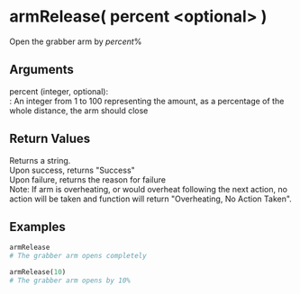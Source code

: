# armRelease( percent \<optional> )
Open the grabber arm by *percent*%

## Arguments
percent (integer, optional):  
: An integer from 1 to 100 representing the amount, as a percentage of the whole distance, the arm should close

## Return Values
Returns a string.  
Upon success, returns "Success"  
Upon failure, returns the reason for failure  
Note: If arm is overheating, or would overheat following the next action, no action will be taken and function will return "Overheating, No Action Taken".

## Examples
```py
armRelease
# The grabber arm opens completely

armRelease(10)
# The grabber arm opens by 10%
```